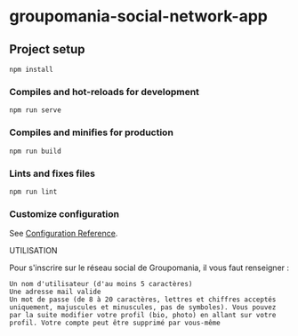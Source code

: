 # groupomania-social-network-app

## Project setup
```
npm install
```

### Compiles and hot-reloads for development
```
npm run serve
```

### Compiles and minifies for production
```
npm run build
```

### Lints and fixes files
```
npm run lint
```

### Customize configuration
See [Configuration Reference](https://cli.vuejs.org/config/).

UTILISATION

Pour s'inscrire sur le réseau social de Groupomania, il vous faut renseigner :

    Un nom d'utilisateur (d'au moins 5 caractères)
    Une adresse mail valide
    Un mot de passe (de 8 à 20 caractères, lettres et chiffres acceptés uniquement, majuscules et minuscules, pas de symboles). Vous pouvez par la suite modifier votre profil (bio, photo) en allant sur votre profil. Votre compte peut être supprimé par vous-même
